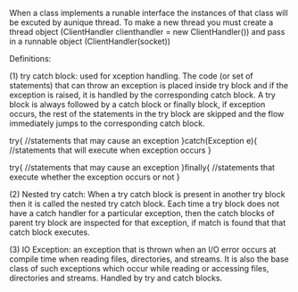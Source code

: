 When a class implements a runable interface the instances of that class will be excuted by  aunique thread.
To make a new thread you must create a thread object (ClientHandler clienthandler = new ClientHandler()) and pass in a runnable object (ClientHandler(socket))



Definitions:

(1) try catch block: used for xception handling. The code (or set of statements) that can throw an exception is placed inside try block and if the exception is raised, it is handled by the corresponding catch block. A try block is always followed by a catch block or finally block, if exception occurs, the rest of the statements in the try block are skipped and the flow immediately jumps to the corresponding catch block.

try{
   //statements that may cause an exception
}catch(Exception e){
  //statements that will execute when exception occurs
}    

try{
   //statements that may cause an exception
}finally{
  //statements that execute whether the exception occurs or not
}    

(2) Nested try catch: When a try catch block is present in another try block then it is called the nested try catch block. Each time a try block does not have a catch handler for a particular exception, then the catch blocks of parent try block are inspected for that exception, if match is found that that catch block executes.

(3) IO Exception: an exception that is thrown when an I/O error occurs at compile time when reading files, directories, and streams. It is also the base class of such exceptions which occur while reading or accessing files, directories and streams. Handled by try and catch blocks.
